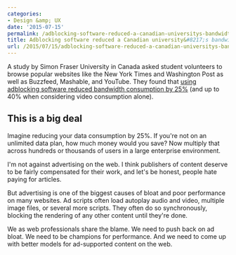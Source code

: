 ```yaml
---
categories:
- Design &amp; UX
date: '2015-07-15'
permalink: /adblocking-software-reduced-a-canadian-universitys-bandwidth-usage-by-up-to-40/
title: Adblocking software reduced a Canadian university&#8217;s bandwidth usage by up to 40%
url: /2015/07/15/adblocking-software-reduced-a-canadian-universitys-bandwidth-usage-by-up-to-40
---
```


A study by Simon Fraser University in Canada asked student volunteers to browse popular websites like the New York Times and Washington Post as well as Buzzfeed, Mashable, and YouTube. They found that [using adblocking software reduced bandwidth consumption by 25%](http://www.sfu.ca/content/dam/sfu/snfchs/pdfs/Adblock.Plus.Study.pdf) (and up to 40% when considering video consumption alone).
<!--more-->

## This is a big deal

Imagine reducing your data consumption by 25%. If you're not on an unlimited data plan, how much money would you save? Now multiply that across hundreds or thousands of users in a large enterprise environment.

I'm not against advertising on the web. I think publishers of content deserve to be fairly compensated for their work, and let's be honest, people hate paying for articles.

But advertising is one of the biggest causes of bloat and poor performance on many websites. Ad scripts often load autoplay audio and video, multiple image files, or several more scripts. They often do so synchronously, blocking the rendering of any other content until they're done.

We as web professionals share the blame. We need to push back on ad bloat. We need to be champions for performance. And we need to come up with better models for ad-supported content on the web.